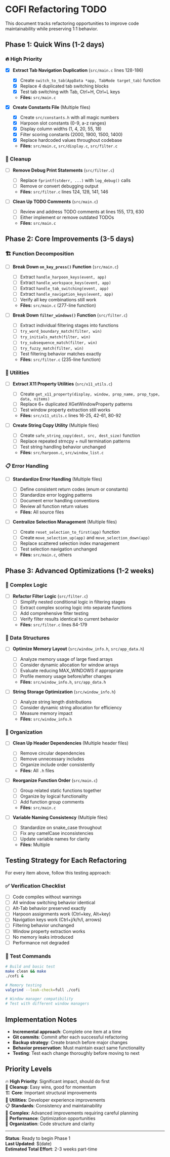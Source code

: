 # COFI Refactoring TODO

This document tracks refactoring opportunities to improve code maintainability while preserving 1:1 behavior.

## Phase 1: Quick Wins (1-2 days)

### 🔥 High Priority

- [x] **Extract Tab Navigation Duplication** (`src/main.c` lines 128-186)
  - [x] Create `switch_to_tab(AppData *app, TabMode target_tab)` function
  - [x] Replace 4 duplicated tab switching blocks
  - [x] Test tab switching with Tab, Ctrl+H, Ctrl+L keys
  - **Files:** `src/main.c`

- [x] **Create Constants File** (Multiple files)
  - [x] Create `src/constants.h` with all magic numbers
  - [x] Harpoon slot constants (0-9, a-z ranges)
  - [x] Display column widths (1, 4, 20, 55, 18)
  - [x] Filter scoring constants (2000, 1900, 1500, 1400)
  - [x] Replace hardcoded values throughout codebase
  - **Files:** `src/main.c`, `src/display.c`, `src/filter.c`

### 🧹 Cleanup

- [ ] **Remove Debug Print Statements** (`src/filter.c`)
  - [ ] Replace `fprintf(stderr, ...)` with `log_debug()` calls
  - [ ] Remove or convert debugging output
  - **Files:** `src/filter.c` lines 124, 128, 141, 146

- [ ] **Clean Up TODO Comments** (`src/main.c`)
  - [ ] Review and address TODO comments at lines 155, 173, 630
  - [ ] Either implement or remove outdated TODOs
  - **Files:** `src/main.c`

## Phase 2: Core Improvements (3-5 days)

### 🏗️ Function Decomposition

- [ ] **Break Down `on_key_press()` Function** (`src/main.c`)
  - [ ] Extract `handle_harpoon_keys(event, app)`
  - [ ] Extract `handle_workspace_keys(event, app)`
  - [ ] Extract `handle_tab_switching(event, app)` 
  - [ ] Extract `handle_navigation_keys(event, app)`
  - [ ] Verify all key combinations still work
  - **Files:** `src/main.c` (277-line function)

- [ ] **Break Down `filter_windows()` Function** (`src/filter.c`)
  - [ ] Extract individual filtering stages into functions
  - [ ] `try_word_boundary_match(filter, win)`
  - [ ] `try_initials_match(filter, win)`
  - [ ] `try_subsequence_match(filter, win)`
  - [ ] `try_fuzzy_match(filter, win)`
  - [ ] Test filtering behavior matches exactly
  - **Files:** `src/filter.c` (235-line function)

### 🔧 Utilities

- [ ] **Extract X11 Property Utilities** (`src/x11_utils.c`)
  - [ ] Create `get_x11_property(display, window, prop_name, prop_type, data, nitems)`
  - [ ] Replace 6+ duplicated XGetWindowProperty patterns
  - [ ] Test window property extraction still works
  - **Files:** `src/x11_utils.c` lines 16-25, 42-61, 80-92

- [ ] **Create String Copy Utility** (Multiple files)
  - [ ] Create `safe_string_copy(dest, src, dest_size)` function
  - [ ] Replace repeated strncpy + null termination patterns
  - [ ] Test string handling behavior unchanged
  - **Files:** `src/harpoon.c`, `src/window_list.c`

### 📋 Error Handling

- [ ] **Standardize Error Handling** (Multiple files)
  - [ ] Define consistent return codes (enum or constants)
  - [ ] Standardize error logging patterns
  - [ ] Document error handling conventions
  - [ ] Review all function return values
  - **Files:** All source files

- [ ] **Centralize Selection Management** (Multiple files)
  - [ ] Create `reset_selection_to_first(app)` function
  - [ ] Create `move_selection_up(app)` and `move_selection_down(app)`
  - [ ] Replace scattered selection index management
  - [ ] Test selection navigation unchanged
  - **Files:** `src/main.c`, others

## Phase 3: Advanced Optimizations (1-2 weeks)

### 🧠 Complex Logic

- [ ] **Refactor Filter Logic** (`src/filter.c`)
  - [ ] Simplify nested conditional logic in filtering stages
  - [ ] Extract complex scoring logic into separate functions
  - [ ] Add comprehensive filter testing
  - [ ] Verify filter results identical to current behavior
  - **Files:** `src/filter.c` lines 84-179

### 💾 Data Structures

- [ ] **Optimize Memory Layout** (`src/window_info.h`, `src/app_data.h`)
  - [ ] Analyze memory usage of large fixed arrays
  - [ ] Consider dynamic allocation for window arrays
  - [ ] Evaluate reducing MAX_WINDOWS if appropriate
  - [ ] Profile memory usage before/after changes
  - **Files:** `src/window_info.h`, `src/app_data.h`

- [ ] **String Storage Optimization** (`src/window_info.h`)
  - [ ] Analyze string length distributions
  - [ ] Consider dynamic string allocation for efficiency
  - [ ] Measure memory impact
  - **Files:** `src/window_info.h`

### 📁 Organization

- [ ] **Clean Up Header Dependencies** (Multiple header files)
  - [ ] Remove circular dependencies
  - [ ] Remove unnecessary includes
  - [ ] Organize include order consistently
  - **Files:** All `.h` files

- [ ] **Reorganize Function Order** (`src/main.c`)
  - [ ] Group related static functions together
  - [ ] Organize by logical functionality
  - [ ] Add function group comments
  - **Files:** `src/main.c`

- [ ] **Variable Naming Consistency** (Multiple files)
  - [ ] Standardize on snake_case throughout
  - [ ] Fix any camelCase inconsistencies
  - [ ] Update variable names for clarity
  - **Files:** Multiple

## Testing Strategy for Each Refactoring

For every item above, follow this testing approach:

### ✅ Verification Checklist
- [ ] Code compiles without warnings
- [ ] All window switching behavior identical
- [ ] Alt-Tab behavior preserved exactly
- [ ] Harpoon assignments work (Ctrl+key, Alt+key)
- [ ] Navigation keys work (Ctrl+j/k/h/l, arrows)
- [ ] Filtering behavior unchanged
- [ ] Window property extraction works
- [ ] No memory leaks introduced
- [ ] Performance not degraded

### 🧪 Test Commands
```bash
# Build and basic test
make clean && make
./cofi &

# Memory testing
valgrind --leak-check=full ./cofi

# Window manager compatibility
# Test with different window managers
```

## Implementation Notes

- **Incremental approach**: Complete one item at a time
- **Git commits**: Commit after each successful refactoring
- **Backup strategy**: Create branch before major changes
- **Behavior preservation**: Must maintain exact same functionality
- **Testing**: Test each change thoroughly before moving to next

## Priority Levels

🔥 **High Priority**: Significant impact, should do first  
🧹 **Cleanup**: Easy wins, good for momentum  
🏗️ **Core**: Important structural improvements  
🔧 **Utilities**: Developer experience improvements  
📋 **Standards**: Consistency and maintainability  
🧠 **Complex**: Advanced improvements requiring careful planning  
💾 **Performance**: Optimization opportunities  
📁 **Organization**: Code structure and clarity

---

**Status**: Ready to begin Phase 1  
**Last Updated**: $(date)  
**Estimated Total Effort**: 2-3 weeks part-time